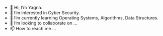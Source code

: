 - 👋 Hi, I’m Yagna.
- 👀 I’m interested in Cyber Security.
- 🌱 I’m currently learning Operating Systems, Algorithms, Data Structures.
- 💞️ I’m looking to collaborate on ...
- 📫 How to reach me ...

<!---
Yagna603/Yagna603 is a ✨ special ✨ repository because its `README.md` (this file) appears on your GitHub profile.
You can click the Preview link to take a look at your changes.
--->
